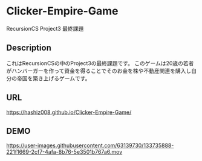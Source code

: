 # Clicker-Empire-Game
RecursionCS Project3 最終課題

## Description
これはRecursionCSの中のProject3の最終課題です。
このゲームは20歳の若者がハンバーガーを作って資金を得ることでそのお金を株や不動産関連を購入し自分の帝国を築き上げるゲームです。

## URL
https://hashiz008.github.io/Clicker-Empire-Game/

## DEMO
https://user-images.githubusercontent.com/63139730/133735888-221f1669-2cf7-4afa-8b76-5e3501b767a6.mov
